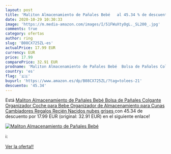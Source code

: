 ```yaml
---
layout: post
title: 'Maliton Almacenamiento de Pañales Bebé   al 45.34 % de descuento'
date: 2020-10-29 10:30:33
image: 'https://m.media-amazon.com/images/I/51FWuXtyOgL._SL200_.jpg'
comments: true
category: ofertas
author: ring
slug: 'B08CX725ZL-es'
actualPrice: 17.99 EUR
currency: EUR
price: 17.99
comparePrice: 32.91 EUR
prodname: 'Maliton Almacenamiento de Pañales Bebé  Bolsa de Pañales Colgante  Organizador Coche para Bebe Organizador de Almacenamiento para Cunas  Cambiadores Regalos Recién Nacidos  nubes grises '
country: 'es'
flag: '🇪🇸'
buyurl: 'https://www.amazon.es/dp/B08CX725ZL/?tag=tolees-21'
descuento: '45.34'
---
```


Está [Maliton Almacenamiento de Pañales Bebé  Bolsa de Pañales Colgante  Organizador Coche para Bebe Organizador de Almacenamiento para Cunas  Cambiadores Regalos Recién Nacidos  nubes grises ](https://www.amazon.es/dp/B08CX725ZL/?tag=tolees-21) con 45.34 de descuento por 17.99 EUR (original: 32.91 EUR) en el siguiente enlace!

[![Maliton Almacenamiento de Pañales Bebé  ](https://m.media-amazon.com/images/I/51FWuXtyOgL._SL200_.jpg)](https://www.amazon.es/dp/B08CX725ZL/?tag=tolees-21)

ℹ️:


[Ver la oferta!!](https://www.amazon.es/dp/B08CX725ZL/?tag=tolees-21)
